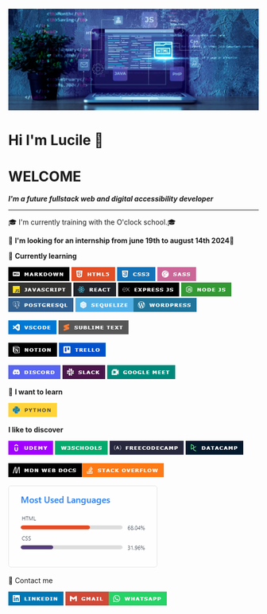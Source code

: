 ![Alt text](/photos/banniere.png)

# **Hi I'm Lucile** 👋
# **WELCOME**

***I'm a future fullstack web and digital accessibility developer***
_____


🎓 I'm currently training with the O'clock school.🎓

👀 **I'm looking for an internship from june 19th to august 14th 2024**👀



🧰 **Currently learning**

 ![Alt text](/photos/image-21.png) ![Alt text](/photos/image.png) ![Alt text](/photos/image-1.png) ![Alt text](/photos/image-24.png)
![Alt text](/photos/image-28.png)
![Alt text](/photos/image-23.png)
![Alt text](/photos/image-20.png) 
![Alt text](/photos/image-22.png)
![Alt text](/photos/image-14.png)
![Alt text](/photos/image-31.png)![Alt text](/photos/image-11.png) 
 
![Alt text](/photos/image-3.png) ![Alt text](/photos/image-27.png)

![Alt text](/photos/image-5.png) ![Alt text](/photos/image-30.png)

![Alt text](/photos/image-25.png) ![Alt text](/photos/image-6.png)
![Alt text](/photos/image-26.png)

🌱 **I want to learn**

![Alt text](/photos/image-7.png)

 **I like to discover**

![Alt text](/photos/image-15.png) ![Alt text](/photos/image-16.png)
 ![Alt text](/photos/image-18.png)
![Alt text](/photos/image-19.png) 


![Alt text](/photos/image-17.png)![Alt text](/photos/image-4.png)


![Alt text](/photos/image-9.png) 

📱 Contact me

![Alt text](/photos/image-10.png)
![Alt text](/photos/image-12.png)![Alt text](/photos/image-13.png)